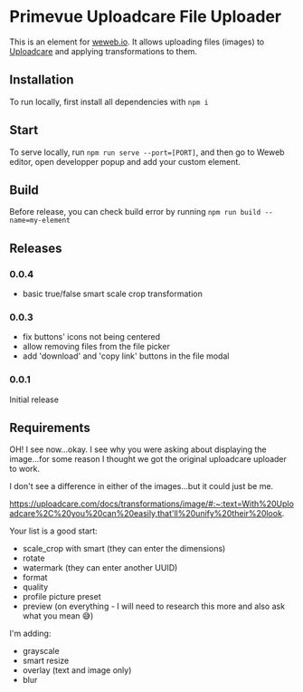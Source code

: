 # Primevue Uploadcare File Uploader

This is an element for [weweb.io](https://www.weweb.io/). It allows uploading files (images) to [Uploadcare](https://uploadcare.com/) and applying transformations to them.

## Installation

To run locally, first install all dependencies with `npm i`

## Start

To serve locally, run `npm run serve --port=[PORT]`, and then go to Weweb editor, open developper popup and add your custom element.

## Build

Before release, you can check build error by running `npm run build --name=my-element`

## Releases

### 0.0.4

- basic true/false smart scale crop transformation

### 0.0.3

- fix buttons' icons not being centered
- allow removing files from the file picker
- add 'download' and 'copy link' buttons in the file modal

### 0.0.1

Initial release

## Requirements

OH! I see now...okay. I see why you were asking about displaying the image...for some reason I thought we got the original uploadcare uploader to work.

I don't see a difference in either of the images...but it could just be me.

https://uploadcare.com/docs/transformations/image/#:~:text=With%20Uploadcare%2C%20you%20can%20easily,that'll%20unify%20their%20look.

Your list is a good start:

- scale_crop with smart (they can enter the dimensions)
- rotate
- watermark (they can enter another UUID)
- format
- quality
- profile picture preset
- preview (on everything - I will need to research this more and also ask what you mean 😅)

I'm adding:

- grayscale
- smart resize
- overlay (text and image only)
- blur
